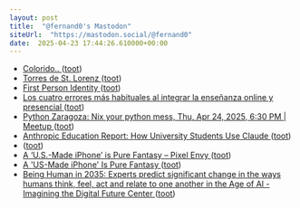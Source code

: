 ```yaml
---
layout: post
title:  "@fernand0's Mastodon"
siteUrl:  "https://mastodon.social/@fernand0"
date:  2025-04-23 17:44:26.610000+00:00
---
```

*  [Colorido.. ](https://avecesunafoto.wordpress.com/2025/04/22/colorido-2) ([toot](https://mastodon.social/@fernand0/114388517952010907))
*  [Torres de St. Lorenz ](https://www.flickr.com/photos/fernand0/54448590471) ([toot](https://mastodon.social/@fernand0/114388448706958425))
*  [First Person Identity ](https://www.windley.com/archives/2025/04/first_person_identity.shtm) ([toot](https://mastodon.social/@fernand0/114388417089478304))
*  [Los cuatro errores más habituales al integrar la enseñanza online y presencial ](https://innovacioneducativa.wordpress.com/2025/04/12/los-cuatro-errores-mas-habituales-al-integrar-la-ensenanza-online-y-presencial) ([toot](https://mastodon.social/@fernand0/114388234641058422))
*  [Python Zaragoza: Nix your python mess, Thu, Apr 24, 2025, 6:30 PM   \| Meetup ](https://www.meetup.com/python_zgz/events/307315709) ([toot](https://mastodon.social/@fernand0/114387899036738687))
*  [Anthropic Education Report: How University Students Use Claude ](https://www.anthropic.com/news/anthropic-education-report-how-university-students-use-claud) ([toot](https://mastodon.social/@fernand0/114387808497498376))
*  [ ](https://social.arroutaflix.com/@xesfur) ([toot](https://mastodon.social/@fernand0/114387534431015087))
*  [A ‘U.S.-Made iPhone’ is Pure Fantasy – Pixel Envy ](https://pxlnv.com/linklog/us-made-iphone-fantasy) ([toot](https://mastodon.social/@fernand0/114387491288170142))
*  [A 'US-Made iPhone' Is Pure Fantasy ](https://www.404media.co/a-us-made-iphone-is-pure-fantasy) ([toot](https://mastodon.social/@fernand0/114387323275468241))
*  [Being Human in 2035: Experts predict significant change in the ways humans think, feel, act and relate to one another in the Age of AI - Imagining the Digital Future Center ](https://imaginingthedigitalfuture.org/reports-and-publications/being-human-in-2035) ([toot](https://mastodon.social/@fernand0/114387072933144610))
